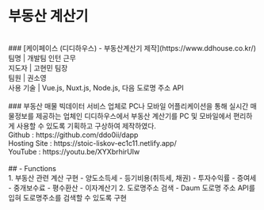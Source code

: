 # 부동산 계산기
<br/>
### [케이페이스 (디디하우스) - 부동산계산기 제작](https://www.ddhouse.co.kr/)
<br/>
팀명 | 개발팀 인턴 근무 <br/>
지도자 | 고현민 팀장 <br/>
팀원 | 권소영 <br/>
사용 기술 | Vue.js, Nuxt.js, Node.js, 다음 도로명 주소 API 
<br/><br/>
### 부동산 매물 빅데이터 서비스 업체로 PC나 모바일 어플리케이션을 통해 실시간 매물정보를 제공하는 업체인 디디하우스에서 부동산 계산기를 PC 및 모바일에서 편리하게 사용할 수 있도록 기획하고 구상하여 제작하였다.
<br/>
Github : https://github.com/ddo0ii/dapp <br/>
Hosting Site :  https://stoic-liskov-ec1c11.netlify.app/ <br/>
YouTube : https://youtu.be/XYXbrhirUIw 
<br/><br/>
## - Functions<br/>
1.  부동산 관련 계산 구현
 - 양도소득세
 - 등기비용(취득세, 채권)
 - 투자수익률
 - 증여세
 - 중개보수료
 - 평수환산
 - 이자계산기
2.  도로명주소 검색
 - Daum 도로명 주소 API를 입혀 도로명주소를 검색할 수 있도록 구현
